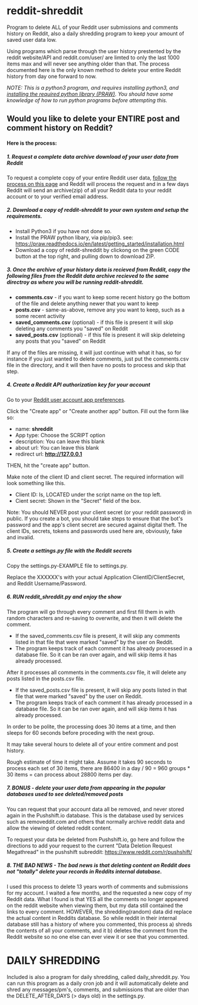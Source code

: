 # reddit-shreddit
Program to delete ALL of your Reddit user submissions and comments history on Reddit, also a daily shredding program to keep your amount of saved user data low.

Using programs which parse through the user history prestented by the reddit website/API and reddit.com/user/<myusername> are limted to only the last 1000 items max and will never see anything older than that.  The process documented here is the only known method to delete your entire Reddit history from day one forward to now.

*NOTE: This is a python3 program, and requires installing python3, and [installing the required python library (PRAW)](https://praw.readthedocs.io/en/latest/getting_started/installation.html).  You should have some knowledge of how to run python programs before attempting this.*

## Would you like to delete your ENTIRE post and comment history on Reddit?

#### Here is the process:

##### 1. Request a complete data archive download of your user data from Reddit
 
 To request a complete copy of your entire Reddit user data, [follow the process on this page](https://reddit.zendesk.com/hc/en-us/articles/360043048352-How-do-I-request-a-copy-of-my-Reddit-data-and-information-) and Reddit will process the request and in a few days Reddit will send an archive(zip) of all your Reddit data to your reddit account or to your verified email address.
 
##### 2. Download a copy of reddit-shreddit to your own system and setup the requirements.

- Install Python3 if you have not done so.
- Install the PRAW python libary, via pip/pip3.  see: https://praw.readthedocs.io/en/latest/getting_started/installation.html
- Download a copy of reddit-shreddit by clickong on the green CODE button at the top right, and pulling down to download ZIP.

 
##### 3. Once the archive of your history data is recieved from Reddit, copy the following files from the Reddit data archive recieved to the same directroy as where you will be running reddit-shreddit.
 
 * **comments.csv** - if you want to keep some recent history go the bottom of the file and delete anything newer that you want to keep
 * **posts.csv** - same-as-above, remove any you want to keep, such as a some recent activity
 * **saved_comments.csv** (optional) - if this file is present it will skip deleting any comments you "saved" on Reddit
 * **saved_posts.csv** (optional) - if this file is present it will skip deleteing any posts that you "saved" on Reddit

If any of the files are missing, it will just continue with what it has, so for instance if you just wanted to delete comments, just put the comments.csv file in the directory, and it will then have no posts to process and skip that step.
 
##### 4. Create a Reddit API authorization key for your account

Go to your [Reddit user account app preferences](https://www.reddit.com/prefs/apps). 

Click the "Create app" or "Create another app" button. Fill out the form like so:

* name: **shreddit**
* App type: Choose the SCRIPT option
* description: You can leave this blank
* about url: You can leave this blank
* redirect url: **http://127.0.0.1**

THEN, hit the "create app" button. 

Make note of the client ID and client secret. The required information will look something like this.

- Client ID: Is, LOCATED under the script name on the top left.
- Cient secret:  Shown in the "Secret" field of the box.

Note: You should NEVER post your client secret (or your reddit password) in public. If you create a bot, you should take steps to ensure that the bot's password and the app's client secret are secured against digital theft. The client IDs, secrets, tokens and passwords used here are, obviously, fake and invalid.

##### 5. Create a settings.py file with the Reddit secrets

Copy the settings.py-EXAMPLE file to settings.py.

Replace the XXXXXX's with your actual Application ClientID/ClientSecret, and Reddit Username/Password.

##### 6. RUN reddit_shreddit.py and enjoy the show

The program will go through every comment and first fill them in with random characters and re-saving to overwrite, and then it will delete the comment.

- If the saved_comments.csv file is present, it will skip any comments listed in that file that were marked "saved" by the user on Reddit.
- The program keeps track of each comment it has already processed in a database file.  So it can be ran over again, and will skip items it has already processed.

After it processes all comments in the comments.csv file, it will delete any posts listed in the posts.csv file.

- If the saved_posts.csv file is present, it will skip any posts listed in that file that were marked "saved" by the user on Reddit.
- The program keeps track of each comment it has already processed in a database file.  So it can be ran over again, and will skip items it has already processed.


In order to be polite, the processing does 30 items at a time, and then sleeps for 60 seconds before proceding with the next group.  

It may take several hours to delete all of your entire comment and post history. 

Rough estimate of time it might take.  Assume it takes 90 seconds to process each set of 30 items, there are 86400 in a day / 90 = 960 groups * 30 items = can process about 28800 items per day.

##### 7. BONUS - delete your user data from appearing in the popular databases used to see deleted/removed posts

You can request that your account data all be removed, and never stored again in the Pushshift.io database.  This is the database used by services such as removeddit.com and others that normally archive reddit data and allow the viewing of deleted reddit content.

To request your data be deleted from Pushshift.io, go here and follow the directions to add your request to the current "Data Deletion Request Megathread" in the pushshift subreddit: https://www.reddit.com/r/pushshift/

##### 8. THE BAD NEWS - The bad news is that deleting content on Reddit does not "totally" delete your records in Reddits internal database.

I used this process to delete 13 years worth of comments and submissions for my account.  I waited a few months, and the requested a new copy of my Reddit data.  What I found is that YES all the comments no longer appeared on the reddit website when viewing them, but my data still contained the links to every comment.  HOWEVER, the shredding(random) data did replace the actual content in Reddits database.   So while reddit in their internal database still has a history of where you commented, this process a) shreds the contents of all your comments, and it b) deletes the comment from the Reddit website so no one else can ever view it or see that you commented.

# DAILY SHREDDING

Included is also a program for daily shredding, called daily_shreddit.py.  You can run this program as a daily cron job and it will automatically delete and shred any messages/pm's, comments, and submissions that are older than the DELETE_AFTER_DAYS (> days old) in the settings.py.    
